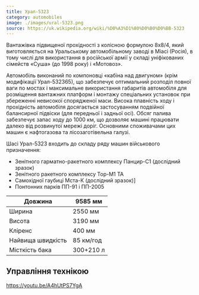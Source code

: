 ```yaml
---
title: Урал-5323
category: automobiles
image: ./images/ural-5323.png
source: https://uk.wikipedia.org/wiki/%D0%A3%D1%80%D0%B0%D0%BB-5323
---
```


Вантажівка підвищеної прохідності з колісною формулою 8х8/4, який виготовляється на Уральському автомобільному заводі в Міасі (Росія), в тому числі для використання в російської армії у складі уніфікованих сімейств «Суша» (до 1998 року) і «Мотовоз».

Автомобіль виконаний по компоновці «кабіна над двигуном» (крім модифікації Урал-532365), що забезпечує оптимальний розподіл повної ваги по мостах і максимальне використання габаритів автомобіля для розміщення вантажних платформ і монтажу спеціальних установок при збереженні невисокої спорядженої маси. Висока плавність ходу і прохідність автомобіля досягається застосуванням подвійної балансирної підвіски (для передньої і задньої осі). Обсяг палива забезпечує запас ходу до 1000 км, що дозволяє машині працювати далеко від розвинутої мережі доріг. Основними споживачами цих машин є нафтогазова та лісозаготівельна галузі.

Шасі Урал-5323 входить до складу ряду машин військового призначення:

- Зенітного гарматно-ракетного комплексу Панцир-С1 (дослідний зразок)
- Зенітного ракетного комплексу Тор-М1 ТА
- Самохідної гаубиці Мста-К (дослідний зразок)]
- Понтонних парків ПП-91 і ПП-2005

| Довжина           | 9585 мм   |
| ----------------- | --------- |
| Ширина            | 2550 мм   |
| Висота            | 3190 мм   |
| Кліренс           | 400 мм    |
| Найвища швидкість | 85 км/год |
| Місткість бака    | 300+210 л |

## Управління технікою

https://youtu.be/A4hUtPS7YgA
